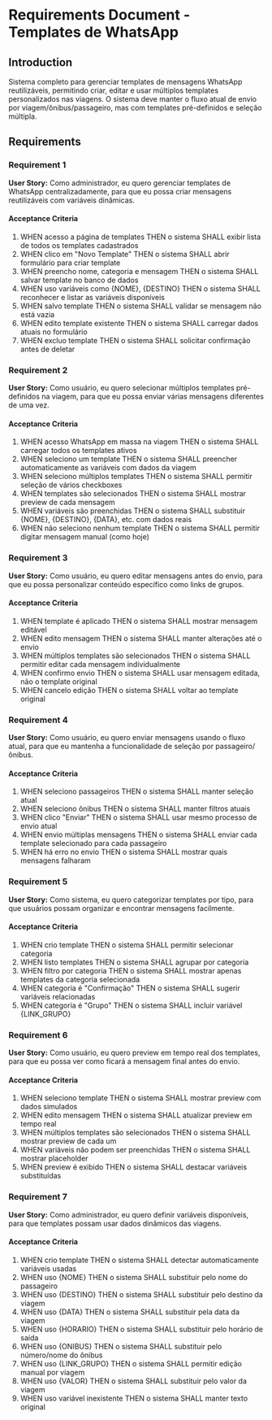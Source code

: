 # Requirements Document - Templates de WhatsApp

## Introduction

Sistema completo para gerenciar templates de mensagens WhatsApp reutilizáveis, permitindo criar, editar e usar múltiplos templates personalizados nas viagens. O sistema deve manter o fluxo atual de envio por viagem/ônibus/passageiro, mas com templates pré-definidos e seleção múltipla.

## Requirements

### Requirement 1

**User Story:** Como administrador, eu quero gerenciar templates de WhatsApp centralizadamente, para que eu possa criar mensagens reutilizáveis com variáveis dinâmicas.

#### Acceptance Criteria

1. WHEN acesso a página de templates THEN o sistema SHALL exibir lista de todos os templates cadastrados
2. WHEN clico em "Novo Template" THEN o sistema SHALL abrir formulário para criar template
3. WHEN preencho nome, categoria e mensagem THEN o sistema SHALL salvar template no banco de dados
4. WHEN uso variáveis como {NOME}, {DESTINO} THEN o sistema SHALL reconhecer e listar as variáveis disponíveis
5. WHEN salvo template THEN o sistema SHALL validar se mensagem não está vazia
6. WHEN edito template existente THEN o sistema SHALL carregar dados atuais no formulário
7. WHEN excluo template THEN o sistema SHALL solicitar confirmação antes de deletar

### Requirement 2

**User Story:** Como usuário, eu quero selecionar múltiplos templates pré-definidos na viagem, para que eu possa enviar várias mensagens diferentes de uma vez.

#### Acceptance Criteria

1. WHEN acesso WhatsApp em massa na viagem THEN o sistema SHALL carregar todos os templates ativos
2. WHEN seleciono um template THEN o sistema SHALL preencher automaticamente as variáveis com dados da viagem
3. WHEN seleciono múltiplos templates THEN o sistema SHALL permitir seleção de vários checkboxes
4. WHEN templates são selecionados THEN o sistema SHALL mostrar preview de cada mensagem
5. WHEN variáveis são preenchidas THEN o sistema SHALL substituir {NOME}, {DESTINO}, {DATA}, etc. com dados reais
6. WHEN não seleciono nenhum template THEN o sistema SHALL permitir digitar mensagem manual (como hoje)

### Requirement 3

**User Story:** Como usuário, eu quero editar mensagens antes do envio, para que eu possa personalizar conteúdo específico como links de grupos.

#### Acceptance Criteria

1. WHEN template é aplicado THEN o sistema SHALL mostrar mensagem editável
2. WHEN edito mensagem THEN o sistema SHALL manter alterações até o envio
3. WHEN múltiplos templates são selecionados THEN o sistema SHALL permitir editar cada mensagem individualmente
4. WHEN confirmo envio THEN o sistema SHALL usar mensagem editada, não o template original
5. WHEN cancelo edição THEN o sistema SHALL voltar ao template original

### Requirement 4

**User Story:** Como usuário, eu quero enviar mensagens usando o fluxo atual, para que eu mantenha a funcionalidade de seleção por passageiro/ônibus.

#### Acceptance Criteria

1. WHEN seleciono passageiros THEN o sistema SHALL manter seleção atual
2. WHEN seleciono ônibus THEN o sistema SHALL manter filtros atuais
3. WHEN clico "Enviar" THEN o sistema SHALL usar mesmo processo de envio atual
4. WHEN envio múltiplas mensagens THEN o sistema SHALL enviar cada template selecionado para cada passageiro
5. WHEN há erro no envio THEN o sistema SHALL mostrar quais mensagens falharam

### Requirement 5

**User Story:** Como sistema, eu quero categorizar templates por tipo, para que usuários possam organizar e encontrar mensagens facilmente.

#### Acceptance Criteria

1. WHEN crio template THEN o sistema SHALL permitir selecionar categoria
2. WHEN listo templates THEN o sistema SHALL agrupar por categoria
3. WHEN filtro por categoria THEN o sistema SHALL mostrar apenas templates da categoria selecionada
4. WHEN categoria é "Confirmação" THEN o sistema SHALL sugerir variáveis relacionadas
5. WHEN categoria é "Grupo" THEN o sistema SHALL incluir variável {LINK_GRUPO}

### Requirement 6

**User Story:** Como usuário, eu quero preview em tempo real dos templates, para que eu possa ver como ficará a mensagem final antes do envio.

#### Acceptance Criteria

1. WHEN seleciono template THEN o sistema SHALL mostrar preview com dados simulados
2. WHEN edito mensagem THEN o sistema SHALL atualizar preview em tempo real
3. WHEN múltiplos templates são selecionados THEN o sistema SHALL mostrar preview de cada um
4. WHEN variáveis não podem ser preenchidas THEN o sistema SHALL mostrar placeholder
5. WHEN preview é exibido THEN o sistema SHALL destacar variáveis substituídas

### Requirement 7

**User Story:** Como administrador, eu quero definir variáveis disponíveis, para que templates possam usar dados dinâmicos das viagens.

#### Acceptance Criteria

1. WHEN crio template THEN o sistema SHALL detectar automaticamente variáveis usadas
2. WHEN uso {NOME} THEN o sistema SHALL substituir pelo nome do passageiro
3. WHEN uso {DESTINO} THEN o sistema SHALL substituir pelo destino da viagem
4. WHEN uso {DATA} THEN o sistema SHALL substituir pela data da viagem
5. WHEN uso {HORARIO} THEN o sistema SHALL substituir pelo horário de saída
6. WHEN uso {ONIBUS} THEN o sistema SHALL substituir pelo número/nome do ônibus
7. WHEN uso {LINK_GRUPO} THEN o sistema SHALL permitir edição manual por viagem
8. WHEN uso {VALOR} THEN o sistema SHALL substituir pelo valor da viagem
9. WHEN uso variável inexistente THEN o sistema SHALL manter texto original